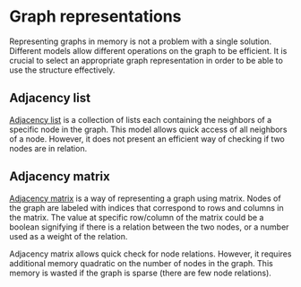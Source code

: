# Graph representations

Representing graphs in memory is not a problem with a single solution.
Different models allow different operations on the graph to be efficient.
It is crucial to select an appropriate graph representation in order to
be able to use the structure effectively.

## Adjacency list

[Adjacency list](https://en.wikipedia.org/wiki/Adjacency_list) is a
collection of lists each containing the neighbors of a specific node
in the graph. This model allows quick access of all neighbors of a
node. However, it does not present an efficient way of checking
if two nodes are in relation.

## Adjacency matrix

[Adjacency matrix](https://en.wikipedia.org/wiki/Adjacency_matrix)
is a way of representing a graph using matrix. Nodes of the graph
are labeled with indices that correspond to rows and columns in the
matrix. The value at specific row/column of the matrix could be a
boolean signifying if there is a relation between the two nodes, or
a number used as a weight of the relation.

Adjacency matrix allows quick check for node relations. However, it
requires additional memory quadratic on the number of nodes in the
graph. This memory is wasted if the graph is sparse (there are few
node relations).
